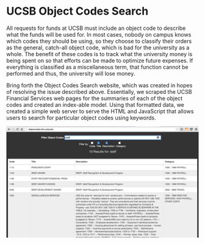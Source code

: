 # UCSB Object Codes Search

All requests for funds at UCSB must include an object code to describe what the funds will be used for. In most cases, nobody on campus knows which codes they should be using, so they choose to classify their orders as the general, catch-all object code, which is bad for the university as a whole. The benefit of these codes is to track what the university money is being spent on so that efforts can be made to optimize future expenses. If everything is classified as a miscellaneous term, that function cannot be performed and thus, the university will lose money.

Bring forth the Object Codes Search website, which was created in hopes of resolving the issue described above. Essentially, we scraped the UCSB Financial Services web pages for the summaries of each of the object codes and created an index-able model. Using that formatted data, we created a simple web server to serve the HTML and JavaScript that allows users to search for particular object codes using keywords.

![alt text](https://raw.githubusercontent.com/ncbrown1/OCS/master/website-cap.png "OCS Search Website")
